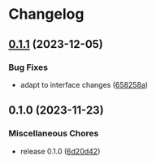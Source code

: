 # Changelog

## [0.1.1](https://github.com/snakemake/snakemake-storage-plugin-sftp/compare/v0.1.0...v0.1.1) (2023-12-05)


### Bug Fixes

* adapt to interface changes ([658258a](https://github.com/snakemake/snakemake-storage-plugin-sftp/commit/658258ac10aa0eb9a5dd4319c630630f150e9217))

## 0.1.0 (2023-11-23)


### Miscellaneous Chores

* release 0.1.0 ([6d20d42](https://github.com/snakemake/snakemake-storage-plugin-sftp/commit/6d20d426e43f14772f6e833763c0d326ea3fd461))
